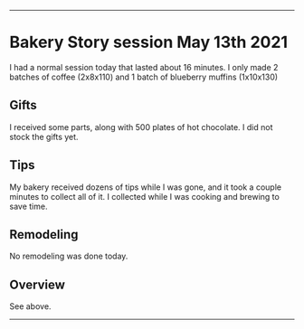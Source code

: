 
***

# Bakery Story session May 13th 2021

I had a normal session today that lasted about 16 minutes. I only made 2 batches of coffee (2x8x110) and 1 batch of blueberry muffins (1x10x130)

## Gifts

I received some parts, along with 500 plates of hot chocolate. I did not stock the gifts yet.

## Tips

My bakery received dozens of tips while I was gone, and it took a couple minutes to collect all of it. I collected while I was cooking and brewing to save time.

## Remodeling

No remodeling was done today.

## Overview

See above.

***


